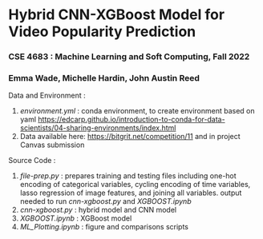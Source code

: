 # Hybrid CNN-XGBoost Model for Video Popularity Prediction
### CSE 4683 : Machine Learning and Soft Computing, Fall 2022
### Emma Wade, Michelle Hardin, John Austin Reed

Data and Environment : 
1. *environment.yml* : conda environment, to create environment based on yaml https://edcarp.github.io/introduction-to-conda-for-data-scientists/04-sharing-environments/index.html
2. Data available here: https://bitgrit.net/competition/11 and in project Canvas submission 

Source Code : 
1. *file-prep.py* : prepares training and testing files including one-hot encoding of categorical variables, cycling encoding of time variables, lasso regression of image features, and joining all variables. output needed to run *cnn-xgboost.py* and *XGBOOST.ipynb*
2. *cnn-xgboost.py* : hybrid model and CNN model
3. *XGBOOST.ipynb* : XGBoost model
4. *ML_Plotting.ipynb* : figure and comparisons scripts

